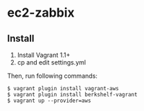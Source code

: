 ec2-zabbix
==========

## Install

1. Install Vagrant 1.1+
2. cp and edit settings.yml

Then, run following commands:

    $ vagrant plugin install vagrant-aws
    $ vagrant plugin install berkshelf-vagrant
    $ vagrant up --provider=aws
